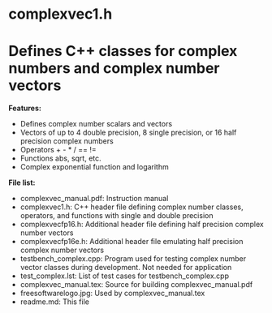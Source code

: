 # complexvec1.h

# Defines C++ classes for complex numbers and complex number vectors

**Features:**
* Defines complex number scalars and vectors
* Vectors of up to 4 double precision, 8 single precision, or 16 half precision complex numbers
* Operators + - * / == !=
* Functions abs, sqrt, etc.
* Complex exponential function and logarithm

**File list:**
* complexvec_manual.pdf: Instruction manual
* complexvec1.h: C++ header file defining complex number classes, operators, and functions with single and double precision
* complexvecfp16.h: Additional header file defining half precision complex number vectors
* complexvecfp16e.h: Additional header file emulating half precision complex number vectors
* testbench_complex.cpp: Program used for testing complex number vector classes during development. Not needed for application
* test_complex.lst: List of test cases for testbench_complex.cpp
* complexvec_manual.tex: Source for building complexvec_manual.pdf
*	freesoftwarelogo.jpg: Used by complexvec_manual.tex
* readme.md: This file

